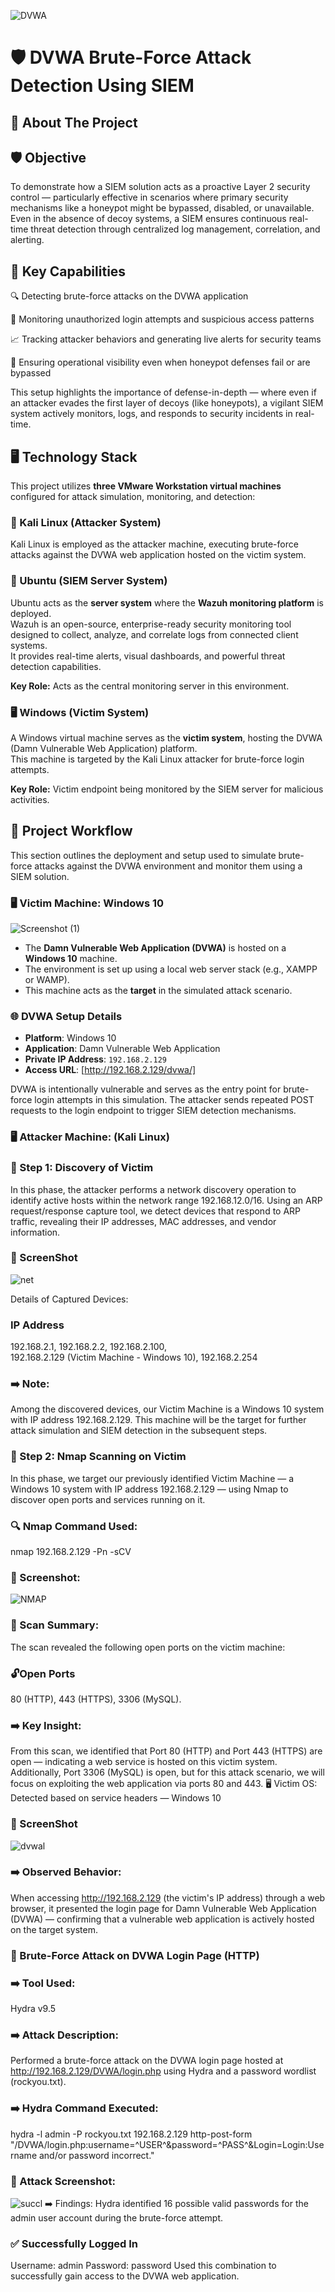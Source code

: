 ![DVWA](https://github.com/user-attachments/assets/79311e79-744a-4036-b341-000746384ff0)
# 🛡️ DVWA Brute-Force Attack Detection Using SIEM  

## 📖 About The Project  

## 🛡️ Objective  

To demonstrate how a SIEM solution acts as a proactive Layer 2 security control — particularly effective in scenarios where primary security mechanisms like a honeypot might be bypassed, disabled, or unavailable. Even in the absence of decoy systems, a SIEM ensures continuous real-time threat detection through centralized log management, correlation, and alerting.  

## 🎯 Key Capabilities  

🔍 Detecting brute-force attacks on the DVWA application  

🚫 Monitoring unauthorized login attempts and suspicious access patterns  

📈 Tracking attacker behaviors and generating live alerts for security teams  

📡 Ensuring operational visibility even when honeypot defenses fail or are bypassed  

This setup highlights the importance of defense-in-depth — where even if an attacker evades the first layer of decoys (like honeypots), a vigilant SIEM system actively monitors, logs, and responds to security incidents in real-time.
## 🖥️ Technology Stack  

This project utilizes **three VMware Workstation virtual machines** configured for attack simulation, monitoring, and detection:

### 🐉 Kali Linux (Attacker System)  

Kali Linux is employed as the attacker machine, executing brute-force attacks against the DVWA web application hosted on the victim system.

### 🐧 Ubuntu (SIEM Server System)  

Ubuntu acts as the **server system** where the **Wazuh monitoring platform** is deployed.  
Wazuh is an open-source, enterprise-ready security monitoring tool designed to collect, analyze, and correlate logs from connected client systems.  
It provides real-time alerts, visual dashboards, and powerful threat detection capabilities.

**Key Role:** Acts as the central monitoring server in this environment.

### 🖥️ Windows (Victim System)  

A Windows virtual machine serves as the **victim system**, hosting the DVWA (Damn Vulnerable Web Application) platform.  
This machine is targeted by the Kali Linux attacker for brute-force login attempts.

**Key Role:** Victim endpoint being monitored by the SIEM server for malicious activities.

## 🧪 Project Workflow

This section outlines the deployment and setup used to simulate brute-force attacks against the DVWA environment and monitor them using a SIEM solution.

### 🖥️ Victim Machine: Windows 10
![Screenshot (1)](https://github.com/user-attachments/assets/841cf526-168e-488a-a7d2-21fec9d95526)

- The **Damn Vulnerable Web Application (DVWA)** is hosted on a **Windows 10** machine.
- The environment is set up using a local web server stack (e.g., XAMPP or WAMP).
- This machine acts as the **target** in the simulated attack scenario.

### 🌐 DVWA Setup Details

- **Platform**: Windows 10  
- **Application**: Damn Vulnerable Web Application  
- **Private IP Address**: `192.168.2.129`  
- **Access URL**: [http://192.168.2.129/dvwa/]

DVWA is intentionally vulnerable and serves as the entry point for brute-force login attempts in this simulation. The attacker sends repeated POST requests to the login endpoint to trigger SIEM detection mechanisms.

### 🖥️ Attacker Machine: (Kali Linux)
### 📌 Step 1: Discovery of Victim
In this phase, the attacker performs a network discovery operation to identify active hosts within the network range 192.168.12.0/16. Using an ARP request/response capture tool, we detect devices that respond to ARP traffic, revealing their IP addresses, MAC addresses, and vendor information.

### 📸 ScreenShot
![net](https://github.com/user-attachments/assets/40ae610a-f395-40f0-a76c-defb8f2ecc34)

Details of Captured Devices:

### IP Address 
192.168.2.1,
192.168.2.2,
192.168.2.100,	
192.168.2.129 (Victim Machine - Windows 10),
192.168.2.254

### ➡️ Note:
Among the discovered devices, our Victim Machine is a Windows 10 system with IP address 192.168.2.129. This machine will be the target for further attack simulation and SIEM detection in the subsequent steps.

### 📌 Step 2: Nmap Scanning on Victim
In this phase, we target our previously identified Victim Machine — a Windows 10 system with IP address 192.168.2.129 — using Nmap to discover open ports and services running on it.

### 🔍 Nmap Command Used:
nmap 192.168.2.129 -Pn -sCV

### 📸 Screenshot:
![NMAP](https://github.com/user-attachments/assets/1f8ec5ea-945a-4cec-b739-22f7fa3793d1)

### 📝 Scan Summary:
The scan revealed the following open ports on the victim machine:

### 🔓Open Ports
80 (HTTP),
443 (HTTPS),
3306 (MySQL).

### ➡️ Key Insight:
From this scan, we identified that Port 80 (HTTP) and Port 443 (HTTPS) are open — indicating a web service is hosted on this victim system.
Additionally, Port 3306 (MySQL) is open, but for this attack scenario, we will focus on exploiting the web application via ports 80 and 443.
🖥️ Victim OS: Detected based on service headers — Windows 10

### 📸 ScreenShot
![dvwal](https://github.com/user-attachments/assets/1ec522ac-63ef-46e1-b275-f5b5f39e784a)
### ➡️ Observed Behavior:
When accessing http://192.168.2.129 (the victim's IP address) through a web browser, it presented the login page for Damn Vulnerable Web Application (DVWA) — confirming that a vulnerable web application is actively hosted on the target system.

### 🔐 Brute-Force Attack on DVWA Login Page (HTTP)
### ➡️ Tool Used:
Hydra v9.5

### ➡️ Attack Description:
Performed a brute-force attack on the DVWA login page hosted at http://192.168.2.129/DVWA/login.php using Hydra and a password wordlist (rockyou.txt).

### ➡️ Hydra Command Executed:
hydra -l admin -P rockyou.txt 192.168.2.129 http-post-form "/DVWA/login.php:username=^USER^&password=^PASS^&Login=Login:Username and/or password incorrect."
### 📸 Attack Screenshot:
![succl](https://github.com/user-attachments/assets/599a3340-0107-475e-b914-b5bfd66e071b)
➡️ Findings:
Hydra identified 16 possible valid passwords for the admin user account during the brute-force attempt.

### ✅ Successfully Logged In
Username: admin
Password: password
Used this combination to successfully gain access to the DVWA web application.
